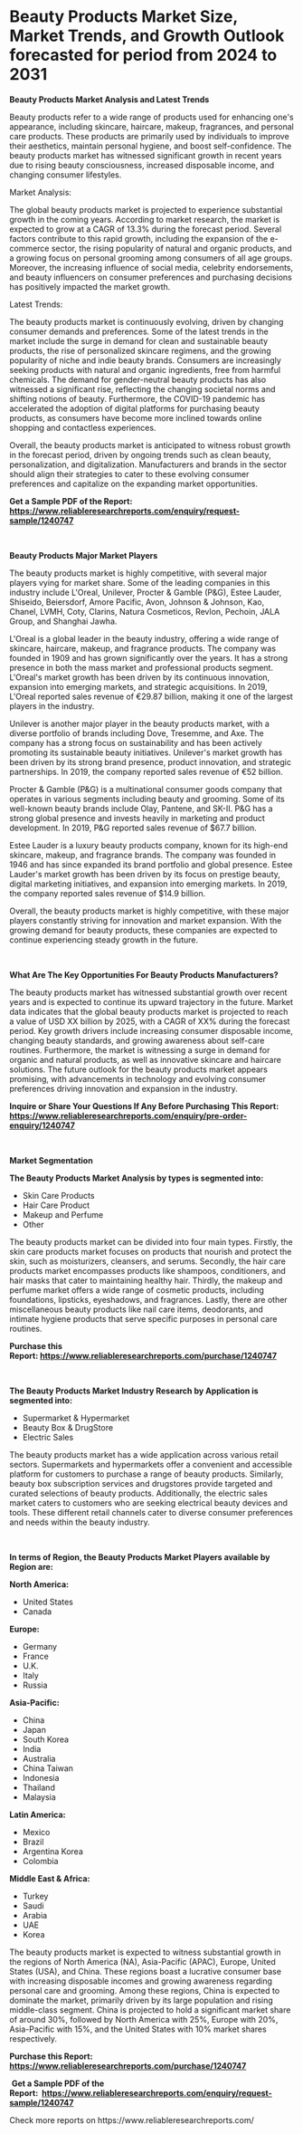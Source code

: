 <p><h1>Beauty Products Market Size, Market Trends, and Growth Outlook forecasted for period from 2024 to 2031</h1></p><p><strong>Beauty Products Market Analysis and Latest Trends</strong></p>
<p><p>Beauty products refer to a wide range of products used for enhancing one's appearance, including skincare, haircare, makeup, fragrances, and personal care products. These products are primarily used by individuals to improve their aesthetics, maintain personal hygiene, and boost self-confidence. The beauty products market has witnessed significant growth in recent years due to rising beauty consciousness, increased disposable income, and changing consumer lifestyles.</p><p>Market Analysis:</p><p>The global beauty products market is projected to experience substantial growth in the coming years. According to market research, the market is expected to grow at a CAGR of 13.3% during the forecast period. Several factors contribute to this rapid growth, including the expansion of the e-commerce sector, the rising popularity of natural and organic products, and a growing focus on personal grooming among consumers of all age groups. Moreover, the increasing influence of social media, celebrity endorsements, and beauty influencers on consumer preferences and purchasing decisions has positively impacted the market growth.</p><p>Latest Trends:</p><p>The beauty products market is continuously evolving, driven by changing consumer demands and preferences. Some of the latest trends in the market include the surge in demand for clean and sustainable beauty products, the rise of personalized skincare regimens, and the growing popularity of niche and indie beauty brands. Consumers are increasingly seeking products with natural and organic ingredients, free from harmful chemicals. The demand for gender-neutral beauty products has also witnessed a significant rise, reflecting the changing societal norms and shifting notions of beauty. Furthermore, the COVID-19 pandemic has accelerated the adoption of digital platforms for purchasing beauty products, as consumers have become more inclined towards online shopping and contactless experiences.</p><p>Overall, the beauty products market is anticipated to witness robust growth in the forecast period, driven by ongoing trends such as clean beauty, personalization, and digitalization. Manufacturers and brands in the sector should align their strategies to cater to these evolving consumer preferences and capitalize on the expanding market opportunities.</p></p>
<p><strong>Get a Sample PDF of the Report:&nbsp; <a href="https://www.reliableresearchreports.com/enquiry/request-sample/1240747">https://www.reliableresearchreports.com/enquiry/request-sample/1240747</a></strong></p>
<p>&nbsp;</p>
<p><strong>Beauty Products Major Market Players</strong></p>
<p><p>The beauty products market is highly competitive, with several major players vying for market share. Some of the leading companies in this industry include L'Oreal, Unilever, Procter & Gamble (P&G), Estee Lauder, Shiseido, Beiersdorf, Amore Pacific, Avon, Johnson & Johnson, Kao, Chanel, LVMH, Coty, Clarins, Natura Cosmeticos, Revlon, Pechoin, JALA Group, and Shanghai Jawha.</p><p>L'Oreal is a global leader in the beauty industry, offering a wide range of skincare, haircare, makeup, and fragrance products. The company was founded in 1909 and has grown significantly over the years. It has a strong presence in both the mass market and professional products segment. L'Oreal's market growth has been driven by its continuous innovation, expansion into emerging markets, and strategic acquisitions. In 2019, L'Oreal reported sales revenue of €29.87 billion, making it one of the largest players in the industry.</p><p>Unilever is another major player in the beauty products market, with a diverse portfolio of brands including Dove, Tresemme, and Axe. The company has a strong focus on sustainability and has been actively promoting its sustainable beauty initiatives. Unilever's market growth has been driven by its strong brand presence, product innovation, and strategic partnerships. In 2019, the company reported sales revenue of €52 billion.</p><p>Procter & Gamble (P&G) is a multinational consumer goods company that operates in various segments including beauty and grooming. Some of its well-known beauty brands include Olay, Pantene, and SK-II. P&G has a strong global presence and invests heavily in marketing and product development. In 2019, P&G reported sales revenue of $67.7 billion.</p><p>Estee Lauder is a luxury beauty products company, known for its high-end skincare, makeup, and fragrance brands. The company was founded in 1946 and has since expanded its brand portfolio and global presence. Estee Lauder's market growth has been driven by its focus on prestige beauty, digital marketing initiatives, and expansion into emerging markets. In 2019, the company reported sales revenue of $14.9 billion.</p><p>Overall, the beauty products market is highly competitive, with these major players constantly striving for innovation and market expansion. With the growing demand for beauty products, these companies are expected to continue experiencing steady growth in the future.</p></p>
<p>&nbsp;</p>
<p><strong>What Are The Key Opportunities For Beauty Products Manufacturers?</strong></p>
<p><p>The beauty products market has witnessed substantial growth over recent years and is expected to continue its upward trajectory in the future. Market data indicates that the global beauty products market is projected to reach a value of USD XX billion by 2025, with a CAGR of XX% during the forecast period. Key growth drivers include increasing consumer disposable income, changing beauty standards, and growing awareness about self-care routines. Furthermore, the market is witnessing a surge in demand for organic and natural products, as well as innovative skincare and haircare solutions. The future outlook for the beauty products market appears promising, with advancements in technology and evolving consumer preferences driving innovation and expansion in the industry.</p></p>
<p><strong>Inquire or Share Your Questions If Any Before Purchasing This Report: <a href="https://www.reliableresearchreports.com/enquiry/pre-order-enquiry/1240747">https://www.reliableresearchreports.com/enquiry/pre-order-enquiry/1240747</a></strong></p>
<p>&nbsp;</p>
<p><strong>Market Segmentation</strong></p>
<p><strong>The Beauty Products Market Analysis by types is segmented into:</strong></p>
<p><ul><li>Skin Care Products</li><li>Hair Care Product</li><li>Makeup and Perfume</li><li>Other</li></ul></p>
<p><p>The beauty products market can be divided into four main types. Firstly, the skin care products market focuses on products that nourish and protect the skin, such as moisturizers, cleansers, and serums. Secondly, the hair care products market encompasses products like shampoos, conditioners, and hair masks that cater to maintaining healthy hair. Thirdly, the makeup and perfume market offers a wide range of cosmetic products, including foundations, lipsticks, eyeshadows, and fragrances. Lastly, there are other miscellaneous beauty products like nail care items, deodorants, and intimate hygiene products that serve specific purposes in personal care routines.</p></p>
<p><strong>Purchase this Report:&nbsp;<a href="https://www.reliableresearchreports.com/purchase/1240747">https://www.reliableresearchreports.com/purchase/1240747</a></strong></p>
<p>&nbsp;</p>
<p><strong>The Beauty Products Market Industry Research by Application is segmented into:</strong></p>
<p><ul><li>Supermarket & Hypermarket</li><li>Beauty Box & DrugStore</li><li>Electric Sales</li></ul></p>
<p><p>The beauty products market has a wide application across various retail sectors. Supermarkets and hypermarkets offer a convenient and accessible platform for customers to purchase a range of beauty products. Similarly, beauty box subscription services and drugstores provide targeted and curated selections of beauty products. Additionally, the electric sales market caters to customers who are seeking electrical beauty devices and tools. These different retail channels cater to diverse consumer preferences and needs within the beauty industry.</p></p>
<p>&nbsp;</p>
<p><strong>In terms of Region, the Beauty Products Market Players available by Region are:</strong></p>
<p>
    <p> <strong> North America: </strong>
        <ul>
            <li>United States</li>
            <li>Canada</li>
        </ul>
        </p> 
    <p> <strong> Europe: </strong>
        <ul>
            <li>Germany</li>
            <li>France</li>
            <li>U.K.</li>
            <li>Italy</li>
            <li>Russia</li>
        </ul>
        </p> 
    <p> <strong> Asia-Pacific: </strong>
        <ul>
            <li>China</li>
            <li>Japan</li>
            <li>South Korea</li>
            <li>India</li>
            <li>Australia</li>
            <li>China Taiwan</li>
            <li>Indonesia</li>
            <li>Thailand</li>
            <li>Malaysia</li>
        </ul>
        </p> 
    <p> <strong> Latin America: </strong>
        <ul>
            <li>Mexico</li>
            <li>Brazil</li>
            <li>Argentina Korea</li>
            <li>Colombia</li>
        </ul>
        </p> 
    <p> <strong> Middle East & Africa: </strong>
        <ul>
            <li>Turkey</li>
            <li>Saudi</li>
            <li>Arabia</li>
            <li>UAE</li>
            <li>Korea</li>
        </ul>
    </p>
    </p>
<p><p>The beauty products market is expected to witness substantial growth in the regions of North America (NA), Asia-Pacific (APAC), Europe, United States (USA), and China. These regions boast a lucrative consumer base with increasing disposable incomes and growing awareness regarding personal care and grooming. Among these regions, China is expected to dominate the market, primarily driven by its large population and rising middle-class segment. China is projected to hold a significant market share of around 30%, followed by North America with 25%, Europe with 20%, Asia-Pacific with 15%, and the United States with 10% market shares respectively.</p></p>
<p><strong>Purchase this Report: <a href="https://www.reliableresearchreports.com/purchase/1240747">https://www.reliableresearchreports.com/purchase/1240747</a></strong></p>
<p>&nbsp;<strong>Get a Sample PDF of the Report:&nbsp;&nbsp;<a href="https://www.reliableresearchreports.com/enquiry/request-sample/1240747">https://www.reliableresearchreports.com/enquiry/request-sample/1240747</a></strong></p>
<p><strong></strong></p>
<p>Check more reports on https://www.reliableresearchreports.com/</p>